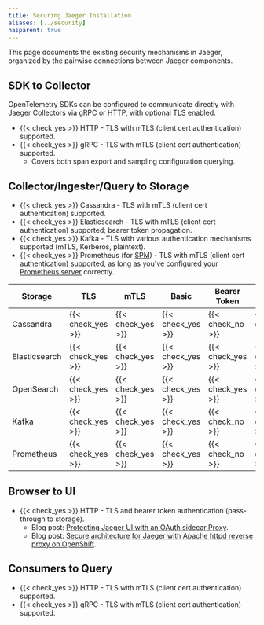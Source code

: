 ```yaml
---
title: Securing Jaeger Installation
aliases: [../security]
hasparent: true
---
```


This page documents the existing security mechanisms in Jaeger, organized by the pairwise connections between Jaeger components.

## SDK to Collector

OpenTelemetry SDKs can be configured to communicate directly with Jaeger Collectors via gRPC or HTTP, with optional TLS enabled.

* {{< check_yes >}} HTTP - TLS with mTLS (client cert authentication) supported.
* {{< check_yes >}} gRPC - TLS with mTLS (client cert authentication) supported.
  * Covers both span export and sampling configuration querying.

## Collector/Ingester/Query to Storage

* {{< check_yes >}} Cassandra - TLS with mTLS (client cert authentication) supported.
* {{< check_yes >}} Elasticsearch - TLS with mTLS (client cert authentication) supported; bearer token propagation.
* {{< check_yes >}} Kafka - TLS with various authentication mechanisms supported (mTLS, Kerberos, plaintext).
* {{< check_yes >}} Prometheus (for [SPM](../../architecture/spm/)) - TLS with mTLS (client cert authentication) supported, as long as you've [configured your Prometheus server](https://prometheus.io/docs/guides/tls-encryption/) correctly.

| Storage | TLS | mTLS | Basic | Bearer Token | API Key | Kerberos |
| ------- | --- | ---- | ------ | ------------ | ------- | -------- |
| Cassandra | {{< check_yes >}} | {{< check_yes >}} | {{< check_yes >}} | {{< check_no >}} | {{< check_no >}} | {{< check_no >}} |
| Elasticsearch | {{< check_yes >}} | {{< check_yes >}} | {{< check_yes >}} | {{< check_yes >}} | {{< check_yes >}} | {{< check_no >}} |
| OpenSearch | {{< check_yes >}} | {{< check_yes >}} | {{< check_yes >}} | {{< check_yes >}} | {{< check_no >}} | {{< check_no >}} |
| Kafka | {{< check_yes >}} | {{< check_yes >}} | {{< check_yes >}} | {{< check_no >}} | {{< check_no >}} | {{< check_yes >}} |
| Prometheus | {{< check_yes >}} | {{< check_yes >}} | {{< check_yes >}} | {{< check_no >}} | {{< check_no >}} | {{< check_no >}} |


## Browser to UI

* {{< check_yes >}} HTTP - TLS and bearer token authentication (pass-through to storage).
  * Blog post: [Protecting Jaeger UI with an OAuth sidecar Proxy](https://medium.com/jaegertracing/protecting-jaeger-ui-with-an-oauth-sidecar-proxy-34205cca4bb1).
  * Blog post: [Secure architecture for Jaeger with Apache httpd reverse proxy on OpenShift](https://medium.com/@larsmilland01/secure-architecture-for-jaeger-with-apache-httpd-reverse-proxy-on-openshift-f31983fad400).

## Consumers to Query

* {{< check_yes >}} HTTP - TLS with mTLS (client cert authentication) supported.
* {{< check_yes >}} gRPC - TLS with mTLS (client cert authentication) supported.

[issue-1718]: https://github.com/jaegertracing/jaeger/issues/1718
